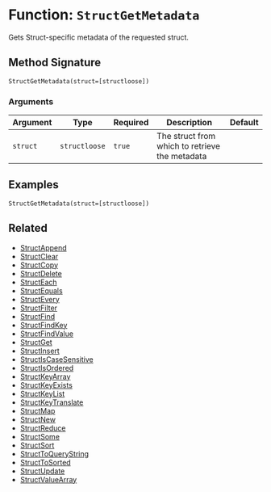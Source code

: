 [comment]: # (Note: This documentation is generated dynamically in the build process.  To modify the contents, change the javadoc on the _invoke method of the BIF class)

# Function: `StructGetMetadata`

Gets Struct-specific metadata of the requested struct.

## Method Signature
```
StructGetMetadata(struct=[structloose])
```
### Arguments

| Argument | Type | Required | Description | Default |
|----------|------|----------|-------------|---------|
| `struct` | `structloose` | `true` | The struct from which to retrieve the metadata |  |

## Examples

```
StructGetMetadata(struct=[structloose])
```

## Related
  * [StructAppend](boxlang-language/reference/built-in-functions/StructAppend.md)
  * [StructClear](boxlang-language/reference/built-in-functions/StructClear.md)
  * [StructCopy](boxlang-language/reference/built-in-functions/StructCopy.md)
  * [StructDelete](boxlang-language/reference/built-in-functions/StructDelete.md)
  * [StructEach](boxlang-language/reference/built-in-functions/StructEach.md)
  * [StructEquals](boxlang-language/reference/built-in-functions/StructEquals.md)
  * [StructEvery](boxlang-language/reference/built-in-functions/StructEvery.md)
  * [StructFilter](boxlang-language/reference/built-in-functions/StructFilter.md)
  * [StructFind](boxlang-language/reference/built-in-functions/StructFind.md)
  * [StructFindKey](boxlang-language/reference/built-in-functions/StructFindKey.md)
  * [StructFindValue](boxlang-language/reference/built-in-functions/StructFindValue.md)
  * [StructGet](boxlang-language/reference/built-in-functions/StructGet.md)
  * [StructInsert](boxlang-language/reference/built-in-functions/StructInsert.md)
  * [StructIsCaseSensitive](boxlang-language/reference/built-in-functions/StructIsCaseSensitive.md)
  * [StructIsOrdered](boxlang-language/reference/built-in-functions/StructIsOrdered.md)
  * [StructKeyArray](boxlang-language/reference/built-in-functions/StructKeyArray.md)
  * [StructKeyExists](boxlang-language/reference/built-in-functions/StructKeyExists.md)
  * [StructKeyList](boxlang-language/reference/built-in-functions/StructKeyList.md)
  * [StructKeyTranslate](boxlang-language/reference/built-in-functions/StructKeyTranslate.md)
  * [StructMap](boxlang-language/reference/built-in-functions/StructMap.md)
  * [StructNew](boxlang-language/reference/built-in-functions/StructNew.md)
  * [StructReduce](boxlang-language/reference/built-in-functions/StructReduce.md)
  * [StructSome](boxlang-language/reference/built-in-functions/StructSome.md)
  * [StructSort](boxlang-language/reference/built-in-functions/StructSort.md)
  * [StructToQueryString](boxlang-language/reference/built-in-functions/StructToQueryString.md)
  * [StructToSorted](boxlang-language/reference/built-in-functions/StructToSorted.md)
  * [StructUpdate](boxlang-language/reference/built-in-functions/StructUpdate.md)
  * [StructValueArray](boxlang-language/reference/built-in-functions/StructValueArray.md)
